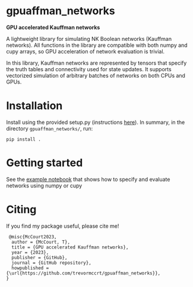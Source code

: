 # gpuaffman_networks
**GPU accelerated Kauffman networks**

A lightweight library for simulating NK Boolean networks (Kauffman networks). All functions in the library are compatible with both numpy and cupy arrays,
so GPU acceleration of network evaluation is trivial. 

In this library, Kauffman networks are represented by tensors that specify the truth tables and connectivity used for state updates. It supports vectorized simulation
of arbitrary batches of networks on both CPUs and GPUs.

# Installation

Install using the provided setup.py (instructions [here](https://www.activestate.com/resources/quick-reads/how-to-manually-install-python-packages/)). In summary, in the directory ```gpuaffman_networks/```, run:

```console
pip install .
```

# Getting started

See the [example notebook](https://github.com/trevormccrt/gpuaffman_networks/blob/master/examples/ragged_network_properties.ipynb) that shows how to specify and evaluate networks using numpy or cupy

# Citing

If you find my package useful, please cite me!

```console
 @misc{McCourt2023,
  author = {McCourt, T},
  title = {GPU accelerated Kauffman networks},
  year = {2023},
  publisher = {GitHub},
  journal = {GitHub repository},
  howpublished = {\url{https://github.com/trevormccrt/gpuaffman_networks}},
}
```



